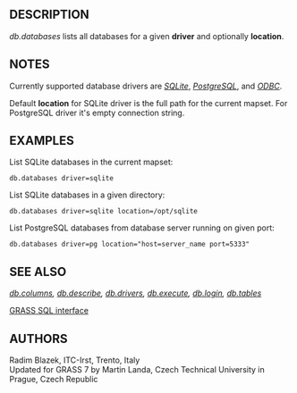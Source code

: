 ## DESCRIPTION

*db.databases* lists all databases for a given **driver** and optionally
**location**.

## NOTES

Currently supported database drivers are *[SQLite](grass-sqlite.html)*,
*[PostgreSQL](grass-pg.html)*, and *[ODBC](grass-odbc.html)*.

Default **location** for SQLite driver is the full path for the current
mapset. For PostgreSQL driver it\'s empty connection string.

## EXAMPLES

List SQLite databases in the current mapset:

```
db.databases driver=sqlite
```

List SQLite databases in a given directory:

```
db.databases driver=sqlite location=/opt/sqlite
```

List PostgreSQL databases from database server running on given port:

```
db.databases driver=pg location="host=server_name port=5333"
```

## SEE ALSO

*[db.columns](db.columns.html), [db.describe](db.describe.html),
[db.drivers](db.drivers.html), [db.execute](db.execute.html),
[db.login](db.login.html), [db.tables](db.tables.html)*

[GRASS SQL interface](sql.html)

## AUTHORS

Radim Blazek, ITC-Irst, Trento, Italy\
Updated for GRASS 7 by Martin Landa, Czech Technical University in
Prague, Czech Republic
